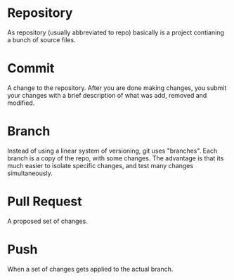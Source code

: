 Repository
==========
As repository (usually abbreviated to repo) basically is a project contianing a bunch of source files.


Commit
======
A change to the repository. After you are done making changes, you submit your changes with a brief description of what was add, removed and modified.


Branch
======
Instead of using a linear system of versioning, git uses "branches".
Each branch is a copy of the repo, with some changes.
The advantage is that its much easier to isolate specific changes, and test many changes simultaneously.


Pull Request
============
A proposed set of changes.

Push
====
When a set of changes gets applied to the actual branch.
